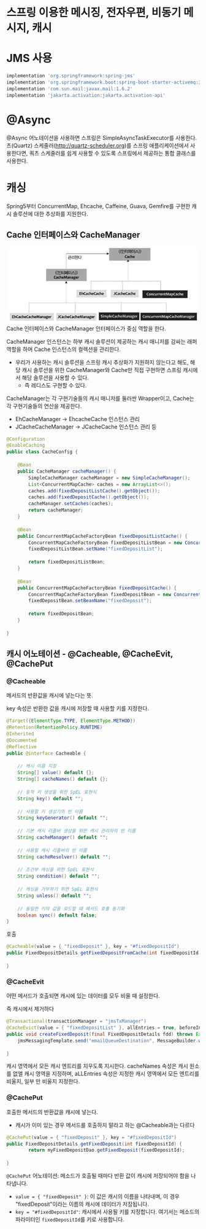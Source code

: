 # 스프링 이용한 메시징, 전자우편, 비동기 메시지, 캐시


# JMS 사용
```groovy
implementation 'org.springframework:spring-jms'
implementation 'org.springframework.boot:spring-boot-starter-activemq:3.1.0'
implementation 'com.sun.mail:javax.mail:1.6.2'
implementation 'jakarta.activation:jakarta.activation-api'
```


# @Async

@Async 어노테이션을 사용하면 스프링은 SimpleAsyncTaskExecutor를 사용한다.
츠(Quartz) 스케줄러(http://quartz-scheduler.org)를 스프링 애플리케이션에서 사용한다면, 쿼츠 스케줄러를 쉽게 사용할 수 있도록 스프링에서 제공하는 통합 클래스를 사용한다.
# 캐싱
Spring5부터 ConcurrentMap, Ehcache, Caffeine, Guava, Gemfire를 구현한 캐시 솔루션에 대한 추상화를 지원한다.

## Cache 인터페이스와 CacheManager
![image-20230923175905322](./images//image-20230923175905322.png)
Cache 인터페이스와 CacheManager 인터페이스가 중심 역할을 한다.

CacheManager 인스턴스는 하부 캐시 솔루션이 제공하는 캐시 매니저를 감싸는 래퍼 역할을 하며 Cache 인스턴스의 컬렉션을 관리한다.

* 우리가 사용하는 캐시 솔루션을 스프링 캐시 추상화가 지원하지 않는다고 해도, 해당 캐시 솔루션을 위한 CacheManager와 Cache만 직접 구현하면 스프링 캐시에서 해당 솔루션을 사용할 수 있다.
  * 즉 레디스도 구현할 수 있다.

CacheManager는 각 구현기술들의 캐시 매니저를 둘러싼 Wrapper이고, Cache는 각 구현기술들의 연산을 제공한다.

* EhCacheManager -> EhcacheCache 인스턴스 관리
* JCacheCacheManager -> JCacheCache 인스턴스 관리 등

```java
@Configuration
@EnableCaching
public class CacheConfig {

	@Bean
	public CacheManager cacheManager() {
		SimpleCacheManager cacheManager = new SimpleCacheManager();
		List<ConcurrentMapCache> caches = new ArrayList<>();
		caches.add(fixedDepositListCache().getObject());
		caches.add(fixedDepositCache().getObject());
		cacheManager.setCaches(caches);
		return cacheManager;
	}

	@Bean
	public ConcurrentMapCacheFactoryBean fixedDepositListCache() {
		ConcurrentMapCacheFactoryBean fixedDepositListBean = new ConcurrentMapCacheFactoryBean();
		fixedDepositListBean.setName("fixedDepositList");

		return fixedDepositListBean;
	}

	@Bean
	public ConcurrentMapCacheFactoryBean fixedDepositCache() {
		ConcurrentMapCacheFactoryBean fixedDepositBean = new ConcurrentMapCacheFactoryBean();
		fixedDepositBean.setBeanName("fixedDeposit");

		return fixedDepositBean;
	}

}
```

## 캐시 어노테이션 - @Cacheable, @CacheEvit, @CachePut



### @Cacheable

메서드의 반환값을 캐시에 넣는다는 뜻.

key 속성은 반환한 값을 캐시에 저장할 때 사용할 키를 지정한다.

```java
@Target({ElementType.TYPE, ElementType.METHOD})
@Retention(RetentionPolicy.RUNTIME)
@Inherited
@Documented
@Reflective
public @interface Cacheable {

    // 캐시 이름 지정
    String[] value() default {};
    String[] cacheNames() default {};

    // 동적 키 생성을 위한 SpEL 표현식
    String key() default "";

    // 사용할 키 생성기의 빈 이름
    String keyGenerator() default "";

    // 기본 캐시 리졸버 생성을 위한 캐시 관리자의 빈 이름
    String cacheManager() default "";

    // 사용할 캐시 리졸버의 빈 이름
    String cacheResolver() default "";

    // 조건부 캐싱을 위한 SpEL 표현식
    String condition() default "";

    // 캐싱을 거부하기 위한 SpEL 표현식
    String unless() default "";

    // 동일한 키의 값을 로드할 때 메서드 호출 동기화
    boolean sync() default false;
}
```

호출

```java
@Cacheable(value = { "fixedDeposit" }, key = "#fixedDepositId")
public FixedDepositDetails getFixedDepositFromCache(int fixedDepositId) {

}
```

### @CacheEvit

어떤 메서드가 호출되면 캐시에 있는 데이터를 모두 비울 때 설정한다.

즉 캐시에서 제거하다

```java
@Transactional(transactionManager = "jmsTxManager")
@CacheEvict(value = { "fixedDepositList" }, allEntries = true, beforeInvocation = true)
public void createFixedDeposit(final FixedDepositDetails fdd) throws Exception {
	jmsMessagingTemplate.send("emailQueueDestination", MessageBuilder.withPayload(fdd.getEmail()).build());
	
}
```

캐시 영역에서 모든 캐시 엔트리를 지우도록 지시한다. cacheNames 속성은 캐시 원소를 없앨 캐시 영역을 지정하며, aLLEntries 속성은 지정한 캐시 영역에서 모든 엔트리를 비울지, 일부 만 비울지 지정한다.

### @CachePut

호출한 메서드의 반환값을 캐시에 넣는다.

* 캐시가 이미 있는 경우 메서드를 호출하지 말라고 하는 @Cacheable과는 다르다

```java
@CachePut(value = { "fixedDeposit" }, key = "#fixedDepositId")
public FixedDepositDetails getFixedDeposit(int fixedDepositId) {
		return myFixedDepositDao.getFixedDeposit(fixedDepositId);

}
```

`@CachePut` 어노테이션: 메소드가 호출될 때마다 반환 값이 캐시에 저장되어야 함을 나타냅니다.

- `value = { "fixedDeposit" }`: 이 값은 캐시의 이름을 나타내며, 이 경우 "fixedDeposit"이라는 이름의 캐시에 데이터가 저장됩니다.
- `key = "#fixedDepositId"`: 캐시에서 사용될 키를 지정합니다. 여기서는 메소드의 파라미터인 `fixedDepositId`를 키로 사용합니다.
